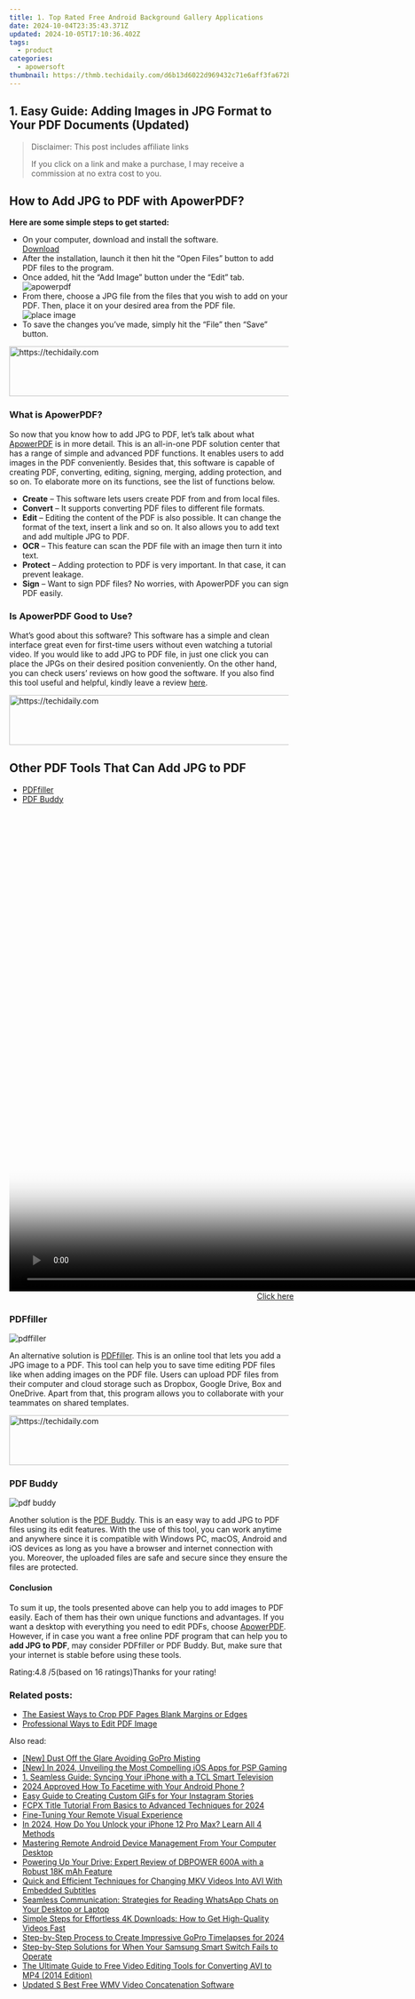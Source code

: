```yaml
---
title: 1. Top Rated Free Android Background Gallery Applications
date: 2024-10-04T23:35:43.371Z
updated: 2024-10-05T17:10:36.402Z
tags:
  - product
categories:
  - apowersoft
thumbnail: https://thmb.techidaily.com/d6b13d6022d969432c71e6aff3fa672b2a4e175cf75b9d02e24d28aea894a489.jpg
---
```


## 1. Easy Guide: Adding Images in JPG Format to Your PDF Documents (Updated)

>  Disclaimer: This post includes affiliate links
>
>  If you click on a link and make a purchase, I may receive a commission at no extra cost to you.
>

## How to Add JPG to PDF with ApowerPDF?

**Here are some simple steps to get started:**

* On your computer, download and install the software.  
[Download](https://tools.techidaily.com/apowersoft/products/)
* After the installation, launch it then hit the “Open Files” button to add PDF files to the program.
* Once added, hit the “Add Image” button under the “Edit” tab.  
![apowerpdf](https://www.apowersoft.com//webusupload.aoscdn.com/apowercom/wp-content/uploads/2020/07/add-image.jpg.webp)
* From there, choose a JPG file from the files that you wish to add on your PDF. Then, place it on your desired area from the PDF file.  
![place image](https://www.apowersoft.com//webusupload.aoscdn.com/apowercom/wp-content/uploads/2020/07/place-jpg.jpg.webp)
* To save the changes you’ve made, simply hit the “File” then “Save” button.

<!-- affiliate ads begin -->
<a href="https://aligracehair.sjv.io/c/5597632/1938698/19272" target="_top" id="1938698">
  <img src="//a.impactradius-go.com/display-ad/19272-1938698" border="0" alt="https://techidaily.com" width="728" height="90"/>
</a>
<img height="0" width="0" src="https://aligracehair.sjv.io/i/5597632/1938698/19272" style="position:absolute;visibility:hidden;" border="0" />
<!-- affiliate ads end -->

### What is ApowerPDF?

So now that you know how to add JPG to PDF, let’s talk about what [ApowerPDF](https://tools.techidaily.com/apowersoft/apower-pdf/) is in more detail. This is an all-in-one PDF solution center that has a range of simple and advanced PDF functions. It enables users to add images in the PDF conveniently. Besides that, this software is capable of creating PDF, converting, editing, signing, merging, adding protection, and so on. To elaborate more on its functions, see the list of functions below.

* **Create** – This software lets users create PDF from and from local files.
* **Convert** – It supports converting PDF files to different file formats.
* **Edit**  – Editing the content of the PDF is also possible. It can change the format of the text, insert a link and so on. It also allows you to add text and add multiple JPG to PDF.
* **OCR** – This feature can scan the PDF file with an image then turn it into text.
* **Protect** – Adding protection to PDF is very important. In that case, it can prevent leakage.
* **Sign** – Want to sign PDF files? No worries, with ApowerPDF you can sign PDF easily.

### Is ApowerPDF Good to Use?

What’s good about this software? This software has a simple and clean interface great even for first-time users without even watching a tutorial video. If you would like to add JPG to PDF file, in just one click you can place the JPGs on their desired position conveniently. On the other hand, you can check users’ reviews on how good the software. If you also find this tool useful and helpful, kindly leave a review [here](https://www.g2crowd.com/products/apowerpdf/reviews).

<!-- affiliate ads begin -->
<a href="https://imp.i357552.net/c/5597632/947750/11832" target="_top" id="947750">
  <img src="//a.impactradius-go.com/display-ad/11832-947750" border="0" alt="https://techidaily.com" width="728" height="90"/>
</a>
<img height="0" width="0" src="https://imp.i357552.net/i/5597632/947750/11832" style="position:absolute;visibility:hidden;" border="0" />
<!-- affiliate ads end -->

## Other PDF Tools That Can Add JPG to PDF

* [PDFfiller](https://tools.techidaily.com/apowersoft/products/)
* [PDF Buddy](https://tools.techidaily.com/apowersoft/products/)

<!-- affiliate ads begin -->
<span id="1495277">
					<video width="1536" height="864" style="cursor:pointer"
           poster="//a.impactradius-go.com/display-clicktoplayimage/1495277.png"
           onclick="if(!this.playClicked){this.play();this.setAttribute('controls',true);this.playClicked=true;}">
	   <source src="//a.impactradius-go.com/display-ad/17189-1495277">
	   <img src="//a.impactradius-go.com/display-clicktoplayimage/1495277.png" style="border: none; height: 100%; width: 100%; object-fit: contain">
	</video>
	<div style="width:960px;text-align:center"><a href="javascript:window.open(decodeURIComponent('https%3A%2F%2Ffunwhole.sjv.io%2Fc%2F5597632%2F1495277%2F17189'), '_blank');void(0);">Click here</a></div>
</span>
<img height="0" width="0" src="https://imp.pxf.io/i/5597632/1495277/17189" style="position:absolute;visibility:hidden;" border="0" />
<!-- affiliate ads end -->

### PDFfiller

![pdffiller](https://www.apowersoft.com//webusupload.aoscdn.com/apowercom/wp-content/uploads/2020/07/add-image-pdffiller.jpg.webp)

An alternative solution is [PDFfiller](https://www.pdffiller.com/en/categories/add-image.htm). This is an online tool that lets you add a JPG image to a PDF. This tool can help you to save time editing PDF files like when adding images on the PDF file. Users can upload PDF files from their computer and cloud storage such as Dropbox, Google Drive, Box and OneDrive. Apart from that, this program allows you to collaborate with your teammates on shared templates.

<!-- affiliate ads begin -->
<a href="https://appsumo.8odi.net/c/5597632/2151858/7443" target="_top" id="2151858">
  <img src="//a.impactradius-go.com/display-ad/7443-2151858" border="0" alt="https://techidaily.com" width="600" height="90"/>
</a>
<img height="0" width="0" src="https://appsumo.8odi.net/i/5597632/2151858/7443" style="position:absolute;visibility:hidden;" border="0" />
<!-- affiliate ads end -->

### PDF Buddy

![pdf buddy](https://www.apowersoft.com//webusupload.aoscdn.com/apowercom/wp-content/uploads/2020/07/add-jpg-using-pdfbuddy.jpg.webp)

Another solution is the [PDF Buddy](https://www.pdfbuddy.com/how-to/add-image-to-pdf). This is an easy way to add JPG to PDF files using its edit features. With the use of this tool, you can work anytime and anywhere since it is compatible with Windows PC, macOS, Android and iOS devices as long as you have a browser and internet connection with you. Moreover, the uploaded files are safe and secure since they ensure the files are protected.

#### Conclusion

To sum it up, the tools presented above can help you to add images to PDF easily. Each of them has their own unique functions and advantages. If you want a desktop with everything you need to edit PDFs, choose [ApowerPDF](https://tools.techidaily.com/apowersoft/apower-pdf/). However, if in case you want a free online PDF program that can help you to **add JPG to PDF**, may consider PDFfiller or PDF Buddy. But, make sure that your internet is stable before using these tools.

Rating:4.8 /5(based on 16 ratings)Thanks for your rating!

### Related posts:

* [The Easiest Ways to Crop PDF Pages Blank Margins or Edges](https://tools.techidaily.com/apowersoft/apower-pdf/)
* [Professional Ways to Edit PDF Image](https://tools.techidaily.com/apowersoft/apower-pdf/)

<ins class="adsbygoogle"
     style="display:block"
     data-ad-format="autorelaxed"
     data-ad-client="ca-pub-7571918770474297"
     data-ad-slot="1223367746"></ins>

<ins class="adsbygoogle"
     style="display:block"
     data-ad-client="ca-pub-7571918770474297"
     data-ad-slot="8358498916"
     data-ad-format="auto"
     data-full-width-responsive="true"></ins>

<span class="atpl-alsoreadstyle">Also read:</span>
<div><ul>
<li><a href="https://article-knowledge.techidaily.com/new-dust-off-the-glare-avoiding-gopro-misting/"><u>[New] Dust Off the Glare Avoiding GoPro Misting</u></a></li>
<li><a href="https://visual-screen-recording.techidaily.com/new-in-2024-unveiling-the-most-compelling-ios-apps-for-psp-gaming/"><u>[New] In 2024, Unveiling the Most Compelling iOS Apps for PSP Gaming</u></a></li>
<li><a href="https://win-unique.techidaily.com/1-seamless-guide-syncing-your-iphone-with-a-tcl-smart-television/"><u>1. Seamless Guide: Syncing Your iPhone with a TCL Smart Television</u></a></li>
<li><a href="https://digital-screen-recording.techidaily.com/2024-approved-how-to-facetime-with-your-android-phone/"><u>2024 Approved How To Facetime with Your Android Phone ?</u></a></li>
<li><a href="https://win-unique.techidaily.com/easy-guide-to-creating-custom-gifs-for-your-instagram-stories/"><u>Easy Guide to Creating Custom GIFs for Your Instagram Stories</u></a></li>
<li><a href="https://ai-driven-video-production.techidaily.com/fcpx-title-tutorial-from-basics-to-advanced-techniques-for-2024/"><u>FCPX Title Tutorial From Basics to Advanced Techniques for 2024</u></a></li>
<li><a href="https://extra-hints.techidaily.com/fine-tuning-your-remote-visual-experience/"><u>Fine-Tuning Your Remote Visual Experience</u></a></li>
<li><a href="https://ios-unlock.techidaily.com/in-2024-how-do-you-unlock-your-iphone-12-pro-max-learn-all-4-methods-by-drfone-ios/"><u>In 2024, How Do You Unlock your iPhone 12 Pro Max? Learn All 4 Methods</u></a></li>
<li><a href="https://win-unique.techidaily.com/mastering-remote-android-device-management-from-your-computer-desktop/"><u>Mastering Remote Android Device Management From Your Computer Desktop</u></a></li>
<li><a href="https://buynow-help.techidaily.com/powering-up-your-drive-expert-review-of-dbpower-600a-with-a-robust-18k-mah-feature/"><u>Powering Up Your Drive: Expert Review of DBPOWER 600A with a Robust 18K mAh Feature</u></a></li>
<li><a href="https://win-unique.techidaily.com/quick-and-efficient-techniques-for-changing-mkv-videos-into-avi-with-embedded-subtitles/"><u>Quick and Efficient Techniques for Changing MKV Videos Into AVI With Embedded Subtitles</u></a></li>
<li><a href="https://win-unique.techidaily.com/seamless-communication-strategies-for-reading-whatsapp-chats-on-your-desktop-or-laptop/"><u>Seamless Communication: Strategies for Reading WhatsApp Chats on Your Desktop or Laptop</u></a></li>
<li><a href="https://win-unique.techidaily.com/simple-steps-for-effortless-4k-downloads-how-to-get-high-quality-videos-fast/"><u>Simple Steps for Effortless 4K Downloads: How to Get High-Quality Videos Fast</u></a></li>
<li><a href="https://extra-guidance.techidaily.com/step-by-step-process-to-create-impressive-gopro-timelapses-for-2024/"><u>Step-by-Step Process to Create Impressive GoPro Timelapses for 2024</u></a></li>
<li><a href="https://win-unique.techidaily.com/step-by-step-solutions-for-when-your-samsung-smart-switch-fails-to-operate/"><u>Step-by-Step Solutions for When Your Samsung Smart Switch Fails to Operate</u></a></li>
<li><a href="https://win-unique.techidaily.com/the-ultimate-guide-to-free-video-editing-tools-for-converting-avi-to-mp4-2014-edition/"><u>The Ultimate Guide to Free Video Editing Tools for Converting AVI to MP4 (2014 Edition)</u></a></li>
<li><a href="https://smart-video-creator.techidaily.com/updated-s-best-free-wmv-video-concatenation-software/"><u>Updated S Best Free WMV Video Concatenation Software</u></a></li>
</ul></div>

